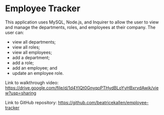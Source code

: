 # Employee Tracker

This application uses MySQL, Node.js, and Inquirer to allow the user to
view and manage the departments, roles, and employees at their company. The user can:

- view all departments;
- view all roles;
- view all employees;
- add a department;
- add a role;
- add an employee; and
- update an employee role.

Link to walkthrough video: https://drive.google.com/file/d/1d4YIQt0GnyqoPTHydBLoYyHBxrvdAwik/view?usp=sharing

Link to GitHub repository: https://github.com/beatricekallen/employee-tracker
